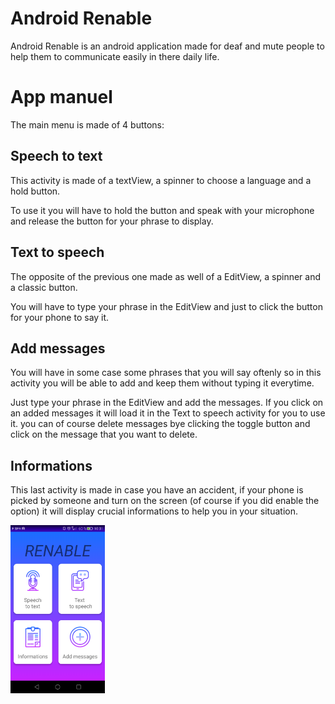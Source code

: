 # Android Renable

Android Renable is an android application made for deaf and mute people to help them to communicate easily in there daily life.

# App manuel

The main menu is made of 4 buttons:

## Speech to text

This activity is made of a textView, a spinner to choose a language and a hold button.

To use it you will have to hold the button and speak with your microphone and release the button for your phrase to display.

## Text to speech

The opposite of the previous one made as well of a EditView, a spinner and a classic button.

You will have to type your phrase in the EditView and just to click the button for your phone to say it.

## Add messages

You will have in some case some phrases that you will say oftenly so in this activity you will be able to add and keep them without typing it everytime.

Just type your phrase in the EditView and add the messages.
If you click on an added messages it will load it in the Text to speech activity for you to use it.
you can of course delete messages bye clicking the toggle button and click on the message that you want to delete. 

## Informations

This last activity is made in case you have an accident, if your phone is picked by someone and turn on the screen (of course if you did enable the option) it will display crucial informations to help you in your situation.


<img align="center" src="images/sc_menu.png" width="30%" height="30%">
